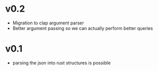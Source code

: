 # v0.2

* Migration to clap argument parser
* Better argument passing so we can actually perform better queries

# v0.1

* parsing the json into rust structures is possible

